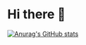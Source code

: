 # Hi there 👋

[![Anurag's GitHub stats](https://github-readme-stats.vercel.app/api?username=novaktim)](https://github.com/novaktim/github-readme-stats)
